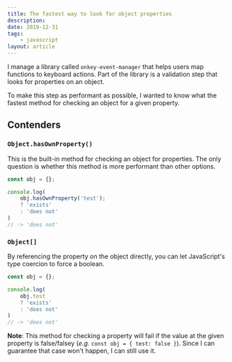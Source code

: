 ```yaml
---
title: The fastest way to look for object properties
description: 
date: 2019-12-31
tags:
    - javascript
layout: article
---
```


I manage a library called `onkey-event-manager` that helps users map functions to keyboard actions. Part of the library is a validation step that looks for properties on an object.

To make this step as performant as possible, I wanted to know what the fastest method for checking an object for a given property.

## Contenders

### `Object.hasOwnProperty()`

This is the built-in method for checking an object for properties. The only question is whether this method is more performant than other options.

```js
const obj = {};

console.log(
    obj.hasOwnProperty('test');
    ? 'exists'
    : 'does not'
)
// -> 'does not'
```

### `Object[]`

By referencing the property on the object directly, you can let JavaScript's type coercion to force a boolean.

```js
const obj = {};

console.log(
    obj.test
    ? 'exists'
    : 'does not'
)
// -> 'does not'
```

**Note**: This method for checking a property will fail if the value at the given property is false/falsey (_e.g._ `const obj = { test: false }`). Since I can guarantee that case won't happen, I can still use it.